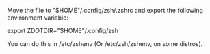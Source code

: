 [zsh]: ~/.zshrc

Move the file to "$HOME"/.config/zsh/.zshrc and export the following environment variable:                          
                                                                                                                    
export ZDOTDIR="$HOME"/.config/zsh                                                                                
                                                                                                                      
You can do this in /etc/zshenv (Or /etc/zsh/zshenv, on some distros).
